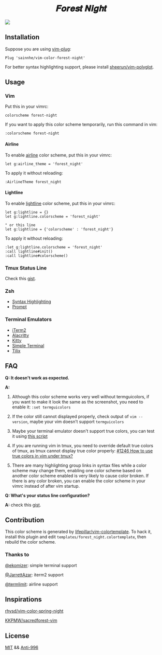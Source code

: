 <h1 align="center">
𝑭𝒐𝒓𝒆𝒔𝒕 𝑵𝒊𝒈𝒉𝒕
</h1>

![](https://user-images.githubusercontent.com/37491630/60563668-4f003600-9d4c-11e9-8adb-f8d8f2a39da4.png)

## Installation

Suppose you are using [vim-plug](https://github.com/junegunn/vim-plug):

```vim
Plug 'sainnhe/vim-color-forest-night'
```

For better syntax highlighting support, please install [sheerun/vim-polyglot](https://github.com/sheerun/vim-polyglot).

## Usage

### Vim

Put this in your vimrc:

```vim
colorscheme forest-night
```

If you want to apply this color scheme temporarily, run this command in vim:

```vim
:colorscheme forest-night
```

#### Airline

To enable [airline](https://github.com/vim-airline/vim-airline) color scheme, put this in your vimrc:

```vim
let g:airline_theme = 'forest_night'
```

To apply it without reloading:

```
:AirlineTheme forest_night
```

#### Lightline

To enable [lightline](https://github.com/itchyny/lightline.vim) color scheme, put this in your vimrc:

```vim
let g:lightline = {}
let g:lightline.colorscheme = 'forest_night'

" or this line
let g:lightline = {'colorscheme' : 'forest_night'}
```

To apply it without reloading:

```vim
:let g:lightline.colorscheme = 'forest_night'
:call lightline#init()
:call lightline#colorscheme()
```

### Tmux Status Line

Check this [gist](https://gist.github.com/sainnhe/b8240bc047313fd6185bb8052df5a8fb).

### Zsh

- [Syntax Highlighting](https://github.com/sainnhe/vim-color-forest-night/tree/master/zsh#syntax-highlighting)
- [Prompt](https://github.com/sainnhe/vim-color-forest-night/tree/master/zsh#prompt)

### Terminal Emulators

- [iTerm2](./iterm2/README.md)
- [Alacritty](./alacritty/README.md)
- [Kitty](./kitty/README.md)
- [Simple Terminal](./st/README.md)
- [Tilix](./tilix/README.md)

## FAQ

**Q: It doesn't work as expected.**

**A:**

1. Although this color scheme works very well without termguicolors, if you want to make it look the same as the screenshot, you need to enable it: `:set termguicolors`

2. If the color still cannot displayed properly, check output of `vim --version`, maybe your vim doesn't support `termguicolors`

3. Maybe your terminal emulator doesn't support true colors, you can test it using [this script](https://unix.stackexchange.com/questions/404414/print-true-color-24-bit-test-pattern)

4. If you are running vim in tmux, you need to override default true colors of tmux, as tmux cannot display true color properly: [#1246 How to use true colors in vim under tmux?](https://github.com/tmux/tmux/issues/1246)

5. There are many highlighting group links in syntax files while a color scheme may change them, enabling one color scheme based on another color scheme enabled is very likely to cause color broken. If there is any color broken, you can enable the color scheme in your vimrc instead of after vim startup.

**Q: What's your status line configuration?**

**A:** check this [gist](https://gist.github.com/sainnhe/b8240bc047313fd6185bb8052df5a8fb).

## Contribution

This color scheme is generated by [lifepillar/vim-colortemplate](https://github.com/lifepillar/vim-colortemplate). To hack it, install this plugin and edit `templates/forest_night.colortemplate`, then rebuild the color scheme.

### Thanks to

[@ekomizer](https://github.com/ekomizer): simple terminal support

[@JarrettAzar](https://github.com/JarrettAzar): iterm2 support

[@termlimit](https://github.com/termlimit): airline support

## Inspirations

[rhysd/vim-color-spring-night](https://github.com/rhysd/vim-color-spring-night)

[KKPMW/sacredforest-vim](https://github.com/KKPMW/sacredforest-vim)

## License

[MIT](./LICENSE) && [Anti-996](./Anti-996-LICENSE)
